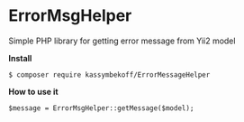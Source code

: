 # ErrorMsgHelper

Simple PHP library for getting error message from Yii2 model

**Install**

`$ composer require kassymbekoff/ErrorMessageHelper`

**How to use it**

`$message = ErrorMsgHelper::getMessage($model);`
